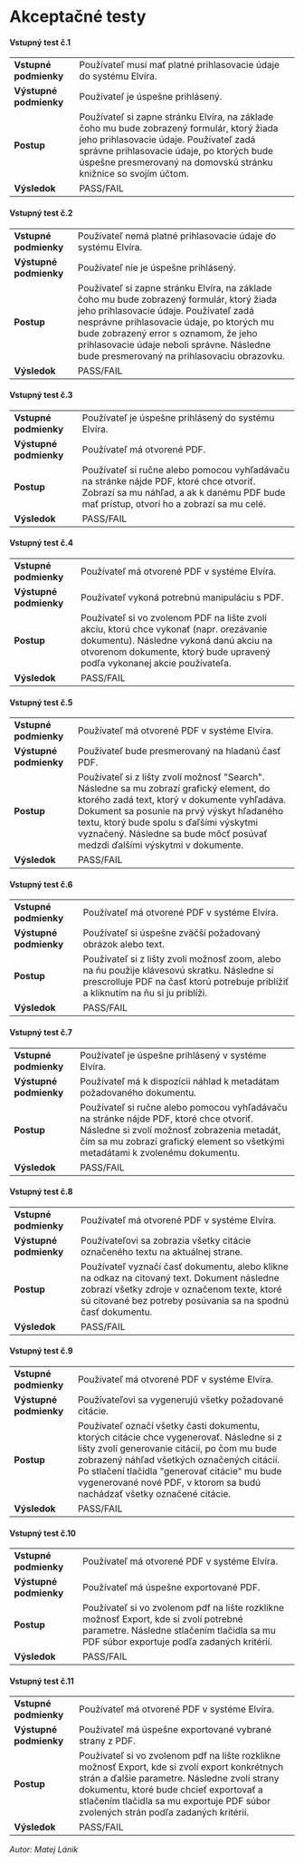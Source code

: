 # Akceptačné testy

####  Vstupný test č.1 
|   |   |
|---|---|
|**Vstupné podmienky**| Používateľ musí mať platné prihlasovacie údaje do systému Elvíra. |
| **Výstupné podmienky** | Používateľ je úspešne prihlásený. |
|**Postup**| Používateľ si zapne stránku Elvíra, na základe čoho mu bude zobrazený formulár, ktorý žiada jeho prihlasovacie údaje. Používateľ zadá správne prihlasovacie údaje, po ktorých bude úspešne presmerovaný na domovskú stránku knižnice so svojím účtom.
| **Výsledok** | PASS/FAIL |

####  Vstupný test č.2
|   |   |
|---|---|
|**Vstupné podmienky**| Používateľ nemá platné prihlasovacie údaje do systému Elvíra. |
| **Výstupné podmienky** | Používateľ nie je úspešne prihlásený. |
|**Postup**| Používateľ si zapne stránku Elvíra, na základe čoho mu bude zobrazený formulár, ktorý žiada jeho prihlasovacie údaje. Používateľ zadá nesprávne prihlasovacie údaje, po ktorých mu bude zobrazený error s oznamom, že jeho prihlasovacie údaje neboli správne. Následne bude presmerovaný na prihlasovaciu obrazovku.
| **Výsledok** | PASS/FAIL |

####  Vstupný test č.3
|   |   |
|---|---|
|**Vstupné podmienky**| Používateľ je úspešne prihlásený do systému Elvíra. |
| **Výstupné podmienky** | Používateľ má otvorené PDF. |
|**Postup**| Používateľ si ručne alebo pomocou vyhľadávaču na stránke nájde PDF, ktoré chce otvoriť. Zobrazí sa mu náhľad, a ak k danému PDF bude mať prístup, otvorí ho a zobrazí sa mu celé.
| **Výsledok** | PASS/FAIL |

####  Vstupný test č.4
|   |   |
|---|---|
|**Vstupné podmienky**| Používateľ má otvorené PDF v systéme Elvíra. |
| **Výstupné podmienky** | Používateľ vykoná potrebnú  manipuláciu s PDF. |
|**Postup**| Používateľ si vo zvolenom PDF na lište zvolí akciu, ktorú chce vykonať (napr. orezávanie dokumentu). Následne vykoná danú akciu na otvorenom dokumente, ktorý bude upravený podľa vykonanej akcie používateľa. |
| **Výsledok** | PASS/FAIL |

####  Vstupný test č.5 
|   |   |
|---|---|
|**Vstupné podmienky**| Používateľ má otvorené PDF v systéme Elvíra. |
| **Výstupné podmienky** | Používateľ bude presmerovaný na hladanú časť PDF. |
|**Postup**| Používateľ si z lišty zvolí možnosť "Search". Následne sa mu zobrazí grafický element, do ktorého zadá text, ktorý v dokumente vyhľadáva. Dokument sa posunie na prvý výskyt hľadaného textu, ktorý bude spolu s ďaľšími výskytmi vyznačený. Následne sa bude môcť posúvať medzdi ďalšími výskytmi v dokumente.
| **Výsledok** | PASS/FAIL |

####  Vstupný test č.6
|   |   |
|---|---|
|**Vstupné podmienky**| Používateľ má otvorené PDF v systéme Elvíra. |
| **Výstupné podmienky** | Používateľ si úspešne zväčší požadovaný obrázok alebo text. |
|**Postup**| Používateľ si z lišty zvolí možnosť zoom, alebo na ňu použije klávesovú skratku. Následne si prescrolluje PDF na časť ktorú potrebuje priblížiť a kliknutím na ňu si ju priblíži. |
| **Výsledok** | PASS/FAIL |

####  Vstupný test č.7
|   |   |
|---|---|
|**Vstupné podmienky**| Používateľ je úspešne prihlásený v systéme Elvíra. |
| **Výstupné podmienky** | Používateľ má k dispozícii náhlad k metadátam požadovaného dokumentu. |
|**Postup**| Používateľ si ručne alebo pomocou vyhľadávaču na stránke nájde PDF, ktoré chce otvoriť. Následne si zvolí možnosť zobrazenia metadát, čím sa mu zobrazí grafický element so všetkými metadátami k zvolenému dokumentu. |
| **Výsledok** | PASS/FAIL |

####  Vstupný test č.8 
|   |   |
|---|---|
|**Vstupné podmienky**| Používateľ má otvorené PDF v systéme Elvíra. |
| **Výstupné podmienky** | Používateľovi sa zobrazia všetky citácie označeného textu na aktuálnej strane. |
|**Postup**| Používateľ vyznačí časť dokumentu, alebo klikne na odkaz na citovaný text. Dokument následne zobrazí všetky zdroje v označenom texte, ktoré sú citované bez potreby posúvania sa na spodnú časť dokumentu.  |
| **Výsledok** | PASS/FAIL |

####  Vstupný test č.9
|   |   |
|---|---|
|**Vstupné podmienky**| Používateľ má otvorené PDF v systéme Elvíra. |
| **Výstupné podmienky** | Používateľovi sa vygenerujú všetky požadované citácie.  |
|**Postup**| Používateľ označí všetky časti dokumentu, ktorých citácie chce vygenerovať. Následne si z lišty zvolí generovanie citácií, po čom mu bude zobrazený náhľad všetkých označených citácií. Po stlačení tlačidla  "generovať citácie" mu bude vygenerované nové PDF, v ktorom sa budú nachádzať všetky označené citácie.  |
| **Výsledok** | PASS/FAIL |

####  Vstupný test č.10
|   |   |
|---|---|
|**Vstupné podmienky**| Používateľ má otvorené PDF v systéme Elvíra. |
| **Výstupné podmienky** | Používateľ má úspešne exportované PDF. |
|**Postup**| Používateľ si vo zvolenom pdf na lište rozklikne možnosť Export, kde si zvolí potrebné parametre. Následne stlačením tlačidla sa mu PDF súbor exportuje podľa zadaných kritérií. |
| **Výsledok** | PASS/FAIL |

####  Vstupný test č.11
|   |   |
|---|---|
|**Vstupné podmienky**| Používateľ má otvorené PDF v systéme Elvíra. |
| **Výstupné podmienky** | Používateľ má úspešne exportované vybrané strany z PDF. |
|**Postup**| Používateľ si vo zvolenom pdf na lište rozklikne možnosť Export, kde si zvolí export konkrétnych strán a ďalšie parametre. Následne zvolí strany dokumentu, ktoré bude chcieť exportovať a stlačením tlačidla sa mu exportuje PDF súbor zvolených strán podľa zadaných kritérií. |
| **Výsledok** | PASS/FAIL |

*Autor: Matej Lánik*
